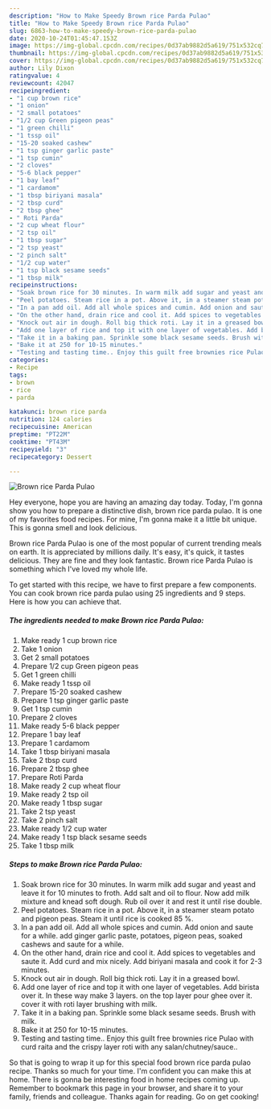 ```yaml
---
description: "How to Make Speedy Brown rice Parda Pulao"
title: "How to Make Speedy Brown rice Parda Pulao"
slug: 6863-how-to-make-speedy-brown-rice-parda-pulao
date: 2020-10-24T01:45:47.153Z
image: https://img-global.cpcdn.com/recipes/0d37ab9882d5a619/751x532cq70/brown-rice-parda-pulao-recipe-main-photo.jpg
thumbnail: https://img-global.cpcdn.com/recipes/0d37ab9882d5a619/751x532cq70/brown-rice-parda-pulao-recipe-main-photo.jpg
cover: https://img-global.cpcdn.com/recipes/0d37ab9882d5a619/751x532cq70/brown-rice-parda-pulao-recipe-main-photo.jpg
author: Lily Dixon
ratingvalue: 4
reviewcount: 42047
recipeingredient:
- "1 cup brown rice"
- "1 onion"
- "2 small potatoes"
- "1/2 cup Green pigeon peas"
- "1 green chilli"
- "1 tssp oil"
- "15-20 soaked cashew"
- "1 tsp ginger garlic paste"
- "1 tsp cumin"
- "2 cloves"
- "5-6 black pepper"
- "1 bay leaf"
- "1 cardamom"
- "1 tbsp biriyani masala"
- "2 tbsp curd"
- "2 tbsp ghee"
- " Roti Parda"
- "2 cup wheat flour"
- "2 tsp oil"
- "1 tbsp sugar"
- "2 tsp yeast"
- "2 pinch salt"
- "1/2 cup water"
- "1 tsp black sesame seeds"
- "1 tbsp milk"
recipeinstructions:
- "Soak brown rice for 30 minutes. In warm milk add sugar and yeast and leave it for 10 minutes to froth. Add salt and oil to flour. Now add milk mixture and knead soft dough. Rub oil over it and rest it until rise double."
- "Peel potatoes. Steam rice in a pot. Above it, in a steamer steam potato and pigeon peas. Steam it until rice is cooked 85 %."
- "In a pan add oil. Add all whole spices and cumin. Add onion and saute for a while. add ginger garlic paste, potatoes, pigeon peas, soaked cashews and saute for a while."
- "On the other hand, drain rice and cool it. Add spices to vegetables and saute it. Add curd and mix nicely. Add biriyani masala and cook it for 2-3 minutes."
- "Knock out air in dough. Roll big thick roti. Lay it in a greased bowl."
- "Add one layer of rice and top it with one layer of vegetables. Add birista over it. In these way make 3 layers. on the top layer pour ghee over it. cover it with roti layer brushing with milk."
- "Take it in a baking pan. Sprinkle some black sesame seeds. Brush with milk."
- "Bake it at 250 for 10-15 minutes."
- "Testing and tasting time.. Enjoy this guilt free brownies rice Pulao with curd raita and the crispy layer roti with any salan/chutney/sauce.."
categories:
- Recipe
tags:
- brown
- rice
- parda

katakunci: brown rice parda 
nutrition: 124 calories
recipecuisine: American
preptime: "PT22M"
cooktime: "PT43M"
recipeyield: "3"
recipecategory: Dessert

---
```



![Brown rice Parda Pulao](https://img-global.cpcdn.com/recipes/0d37ab9882d5a619/751x532cq70/brown-rice-parda-pulao-recipe-main-photo.jpg)

Hey everyone, hope you are having an amazing day today. Today, I'm gonna show you how to prepare a distinctive dish, brown rice parda pulao. It is one of my favorites food recipes. For mine, I'm gonna make it a little bit unique. This is gonna smell and look delicious.



Brown rice Parda Pulao is one of the most popular of current trending meals on earth. It is appreciated by millions daily. It's easy, it's quick, it tastes delicious. They are fine and they look fantastic. Brown rice Parda Pulao is something which I've loved my whole life.


To get started with this recipe, we have to first prepare a few components. You can cook brown rice parda pulao using 25 ingredients and 9 steps. Here is how you can achieve that.

<!--inarticleads1-->

##### The ingredients needed to make Brown rice Parda Pulao:

1. Make ready 1 cup brown rice
1. Take 1 onion
1. Get 2 small potatoes
1. Prepare 1/2 cup Green pigeon peas
1. Get 1 green chilli
1. Make ready 1 tssp oil
1. Prepare 15-20 soaked cashew
1. Prepare 1 tsp ginger garlic paste
1. Get 1 tsp cumin
1. Prepare 2 cloves
1. Make ready 5-6 black pepper
1. Prepare 1 bay leaf
1. Prepare 1 cardamom
1. Take 1 tbsp biriyani masala
1. Take 2 tbsp curd
1. Prepare 2 tbsp ghee
1. Prepare  Roti Parda
1. Make ready 2 cup wheat flour
1. Make ready 2 tsp oil
1. Make ready 1 tbsp sugar
1. Take 2 tsp yeast
1. Take 2 pinch salt
1. Make ready 1/2 cup water
1. Make ready 1 tsp black sesame seeds
1. Take 1 tbsp milk




<!--inarticleads2-->

##### Steps to make Brown rice Parda Pulao:

1. Soak brown rice for 30 minutes. In warm milk add sugar and yeast and leave it for 10 minutes to froth. Add salt and oil to flour. Now add milk mixture and knead soft dough. Rub oil over it and rest it until rise double.
1. Peel potatoes. Steam rice in a pot. Above it, in a steamer steam potato and pigeon peas. Steam it until rice is cooked 85 %.
1. In a pan add oil. Add all whole spices and cumin. Add onion and saute for a while. add ginger garlic paste, potatoes, pigeon peas, soaked cashews and saute for a while.
1. On the other hand, drain rice and cool it. Add spices to vegetables and saute it. Add curd and mix nicely. Add biriyani masala and cook it for 2-3 minutes.
1. Knock out air in dough. Roll big thick roti. Lay it in a greased bowl.
1. Add one layer of rice and top it with one layer of vegetables. Add birista over it. In these way make 3 layers. on the top layer pour ghee over it. cover it with roti layer brushing with milk.
1. Take it in a baking pan. Sprinkle some black sesame seeds. Brush with milk.
1. Bake it at 250 for 10-15 minutes.
1. Testing and tasting time.. Enjoy this guilt free brownies rice Pulao with curd raita and the crispy layer roti with any salan/chutney/sauce..




So that is going to wrap it up for this special food brown rice parda pulao recipe. Thanks so much for your time. I'm confident you can make this at home. There is gonna be interesting food in home recipes coming up. Remember to bookmark this page in your browser, and share it to your family, friends and colleague. Thanks again for reading. Go on get cooking!
